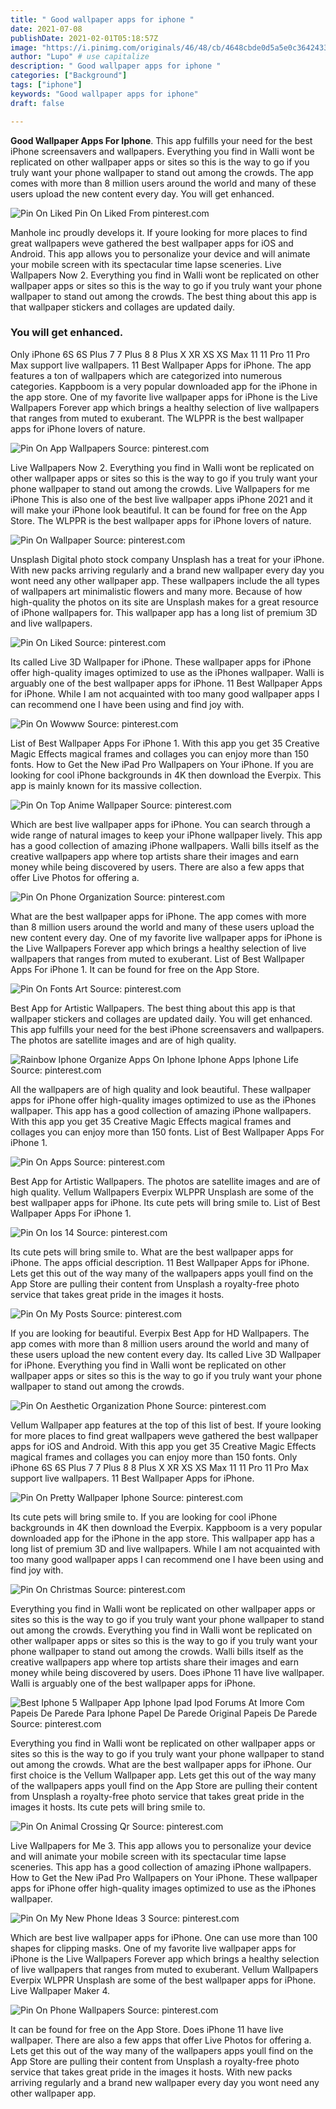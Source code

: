 ```yaml
---
title: " Good wallpaper apps for iphone "
date: 2021-07-08
publishDate: 2021-02-01T05:18:57Z
image: "https://i.pinimg.com/originals/46/48/cb/4648cbde0d5a5e0c3642433bcae44ad3.jpg"
author: "Lupo" # use capitalize
description: " Good wallpaper apps for iphone "
categories: ["Background"]
tags: ["iphone"]
keywords: "Good wallpaper apps for iphone"
draft: false

---
```



**Good Wallpaper Apps For Iphone**. This app fulfills your need for the best iPhone screensavers and wallpapers. Everything you find in Walli wont be replicated on other wallpaper apps or sites so this is the way to go if you truly want your phone wallpaper to stand out among the crowds. The app comes with more than 8 million users around the world and many of these users upload the new content every day. You will get enhanced.

![Pin On Liked](https://i.pinimg.com/originals/dc/17/cf/dc17cfa20d5cb1cb25a8b74144b05ab8.jpg "Pin On Liked")
Pin On Liked From pinterest.com


Manhole inc proudly develops it. If youre looking for more places to find great wallpapers weve gathered the best wallpaper apps for iOS and Android. This app allows you to personalize your device and will animate your mobile screen with its spectacular time lapse sceneries. Live Wallpapers Now 2. Everything you find in Walli wont be replicated on other wallpaper apps or sites so this is the way to go if you truly want your phone wallpaper to stand out among the crowds. The best thing about this app is that wallpaper stickers and collages are updated daily.

### You will get enhanced.

Only iPhone 6S 6S Plus 7 7 Plus 8 8 Plus X XR XS XS Max 11 11 Pro 11 Pro Max support live wallpapers. 11 Best Wallpaper Apps for iPhone. The app features a ton of wallpapers which are categorized into numerous categories. Kappboom is a very popular downloaded app for the iPhone in the app store. One of my favorite live wallpaper apps for iPhone is the Live Wallpapers Forever app which brings a healthy selection of live wallpapers that ranges from muted to exuberant. The WLPPR is the best wallpaper apps for iPhone lovers of nature.


![Pin On App Wallpapers](https://i.pinimg.com/originals/a9/99/01/a99901f10223feeda40009e4278066fb.jpg "Pin On App Wallpapers")
Source: pinterest.com

Live Wallpapers Now 2. Everything you find in Walli wont be replicated on other wallpaper apps or sites so this is the way to go if you truly want your phone wallpaper to stand out among the crowds. Live Wallpapers for me iPhone This is also one of the best live wallpaper apps iPhone 2021 and it will make your iPhone look beautiful. It can be found for free on the App Store. The WLPPR is the best wallpaper apps for iPhone lovers of nature.

![Pin On Wallpaper](https://i.pinimg.com/474x/70/c3/40/70c340741b32a9938bdc9ef7c1c2c00e.jpg "Pin On Wallpaper")
Source: pinterest.com

Unsplash Digital photo stock company Unsplash has a treat for your iPhone. With new packs arriving regularly and a brand new wallpaper every day you wont need any other wallpaper app. These wallpapers include the all types of wallpapers art minimalistic flowers and many more. Because of how high-quality the photos on its site are Unsplash makes for a great resource of iPhone wallpapers for. This wallpaper app has a long list of premium 3D and live wallpapers.

![Pin On Liked](https://i.pinimg.com/originals/dc/17/cf/dc17cfa20d5cb1cb25a8b74144b05ab8.jpg "Pin On Liked")
Source: pinterest.com

Its called Live 3D Wallpaper for iPhone. These wallpaper apps for iPhone offer high-quality images optimized to use as the iPhones wallpaper. Walli is arguably one of the best wallpaper apps for iPhone. 11 Best Wallpaper Apps for iPhone. While I am not acquainted with too many good wallpaper apps I can recommend one I have been using and find joy with.

![Pin On Wowww](https://i.pinimg.com/474x/de/ac/fa/deacfa42a8b1979cb29eb86583e9d1fc.jpg "Pin On Wowww")
Source: pinterest.com

List of Best Wallpaper Apps For iPhone 1. With this app you get 35 Creative Magic Effects magical frames and collages you can enjoy more than 150 fonts. How to Get the New iPad Pro Wallpapers on Your iPhone. If you are looking for cool iPhone backgrounds in 4K then download the Everpix. This app is mainly known for its massive collection.

![Pin On Top Anime Wallpaper](https://i.pinimg.com/originals/65/76/98/657698e4107b835eaa5078ee889820d1.jpg "Pin On Top Anime Wallpaper")
Source: pinterest.com

Which are best live wallpaper apps for iPhone. You can search through a wide range of natural images to keep your iPhone wallpaper lively. This app has a good collection of amazing iPhone wallpapers. Walli bills itself as the creative wallpapers app where top artists share their images and earn money while being discovered by users. There are also a few apps that offer Live Photos for offering a.

![Pin On Phone Organization](https://i.pinimg.com/474x/b0/27/ea/b027eaf17f5b1da2c946843bac8ca7f6.jpg "Pin On Phone Organization")
Source: pinterest.com

What are the best wallpaper apps for iPhone. The app comes with more than 8 million users around the world and many of these users upload the new content every day. One of my favorite live wallpaper apps for iPhone is the Live Wallpapers Forever app which brings a healthy selection of live wallpapers that ranges from muted to exuberant. List of Best Wallpaper Apps For iPhone 1. It can be found for free on the App Store.

![Pin On Fonts Art](https://i.pinimg.com/originals/39/72/ef/3972efcc88b9d3f3f5a6642c1da4f8e0.png "Pin On Fonts Art")
Source: pinterest.com

Best App for Artistic Wallpapers. The best thing about this app is that wallpaper stickers and collages are updated daily. You will get enhanced. This app fulfills your need for the best iPhone screensavers and wallpapers. The photos are satellite images and are of high quality.

![Rainbow Iphone Organize Apps On Iphone Iphone Apps Iphone Life](https://i.pinimg.com/originals/b4/6f/de/b46fdebc4e96392c797461b3b9f34fc0.png "Rainbow Iphone Organize Apps On Iphone Iphone Apps Iphone Life")
Source: pinterest.com

All the wallpapers are of high quality and look beautiful. These wallpaper apps for iPhone offer high-quality images optimized to use as the iPhones wallpaper. This app has a good collection of amazing iPhone wallpapers. With this app you get 35 Creative Magic Effects magical frames and collages you can enjoy more than 150 fonts. List of Best Wallpaper Apps For iPhone 1.

![Pin On Apps](https://i.pinimg.com/474x/9b/11/a3/9b11a3dc7cd4b8f6cc166fba21c81917.jpg "Pin On Apps")
Source: pinterest.com

Best App for Artistic Wallpapers. The photos are satellite images and are of high quality. Vellum Wallpapers Everpix WLPPR Unsplash are some of the best wallpaper apps for iPhone. Its cute pets will bring smile to. List of Best Wallpaper Apps For iPhone 1.

![Pin On Ios 14](https://i.pinimg.com/736x/02/eb/0d/02eb0d37bd005396957d6aef1281e83b.jpg "Pin On Ios 14")
Source: pinterest.com

Its cute pets will bring smile to. What are the best wallpaper apps for iPhone. The apps official description. 11 Best Wallpaper Apps for iPhone. Lets get this out of the way many of the wallpapers apps youll find on the App Store are pulling their content from Unsplash a royalty-free photo service that takes great pride in the images it hosts.

![Pin On My Posts](https://i.pinimg.com/736x/8d/7e/53/8d7e5395fb1194c138af04e280a96519.jpg "Pin On My Posts")
Source: pinterest.com

If you are looking for beautiful. Everpix Best App for HD Wallpapers. The app comes with more than 8 million users around the world and many of these users upload the new content every day. Its called Live 3D Wallpaper for iPhone. Everything you find in Walli wont be replicated on other wallpaper apps or sites so this is the way to go if you truly want your phone wallpaper to stand out among the crowds.

![Pin On Aesthetic Organization Phone](https://i.pinimg.com/originals/00/33/35/003335ee2da079953c7453085cc45044.png "Pin On Aesthetic Organization Phone")
Source: pinterest.com

Vellum Wallpaper app features at the top of this list of best. If youre looking for more places to find great wallpapers weve gathered the best wallpaper apps for iOS and Android. With this app you get 35 Creative Magic Effects magical frames and collages you can enjoy more than 150 fonts. Only iPhone 6S 6S Plus 7 7 Plus 8 8 Plus X XR XS XS Max 11 11 Pro 11 Pro Max support live wallpapers. 11 Best Wallpaper Apps for iPhone.

![Pin On Pretty Wallpaper Iphone](https://i.pinimg.com/originals/3d/0b/7e/3d0b7ebc4bf2f2ae2992b8164f7067b7.jpg "Pin On Pretty Wallpaper Iphone")
Source: pinterest.com

Its cute pets will bring smile to. If you are looking for cool iPhone backgrounds in 4K then download the Everpix. Kappboom is a very popular downloaded app for the iPhone in the app store. This wallpaper app has a long list of premium 3D and live wallpapers. While I am not acquainted with too many good wallpaper apps I can recommend one I have been using and find joy with.

![Pin On Christmas](https://i.pinimg.com/originals/85/0f/f0/850ff08492a6b1a078cead193c633bc3.jpg "Pin On Christmas")
Source: pinterest.com

Everything you find in Walli wont be replicated on other wallpaper apps or sites so this is the way to go if you truly want your phone wallpaper to stand out among the crowds. Everything you find in Walli wont be replicated on other wallpaper apps or sites so this is the way to go if you truly want your phone wallpaper to stand out among the crowds. Walli bills itself as the creative wallpapers app where top artists share their images and earn money while being discovered by users. Does iPhone 11 have live wallpaper. Walli is arguably one of the best wallpaper apps for iPhone.

![Best Iphone 5 Wallpaper App Iphone Ipad Ipod Forums At Imore Com Papeis De Parede Para Iphone Papel De Parede Original Papeis De Parede](https://i.pinimg.com/originals/d6/86/98/d68698335ebf019bed88b0efedbd4cbd.jpg "Best Iphone 5 Wallpaper App Iphone Ipad Ipod Forums At Imore Com Papeis De Parede Para Iphone Papel De Parede Original Papeis De Parede")
Source: pinterest.com

Everything you find in Walli wont be replicated on other wallpaper apps or sites so this is the way to go if you truly want your phone wallpaper to stand out among the crowds. What are the best wallpaper apps for iPhone. Our first choice is the Vellum Wallpaper app. Lets get this out of the way many of the wallpapers apps youll find on the App Store are pulling their content from Unsplash a royalty-free photo service that takes great pride in the images it hosts. Its cute pets will bring smile to.

![Pin On Animal Crossing Qr](https://i.pinimg.com/originals/c7/28/39/c7283974047ce6cf1429cebc40c8d3b7.png "Pin On Animal Crossing Qr")
Source: pinterest.com

Live Wallpapers for Me 3. This app allows you to personalize your device and will animate your mobile screen with its spectacular time lapse sceneries. This app has a good collection of amazing iPhone wallpapers. How to Get the New iPad Pro Wallpapers on Your iPhone. These wallpaper apps for iPhone offer high-quality images optimized to use as the iPhones wallpaper.

![Pin On My New Phone Ideas 3](https://i.pinimg.com/originals/0d/d7/b0/0dd7b0501c4c8c7df0a09486ef3c5e03.png "Pin On My New Phone Ideas 3")
Source: pinterest.com

Which are best live wallpaper apps for iPhone. One can use more than 100 shapes for clipping masks. One of my favorite live wallpaper apps for iPhone is the Live Wallpapers Forever app which brings a healthy selection of live wallpapers that ranges from muted to exuberant. Vellum Wallpapers Everpix WLPPR Unsplash are some of the best wallpaper apps for iPhone. Live Wallpaper Maker 4.

![Pin On Phone Wallpapers](https://i.pinimg.com/originals/46/48/cb/4648cbde0d5a5e0c3642433bcae44ad3.jpg "Pin On Phone Wallpapers")
Source: pinterest.com

It can be found for free on the App Store. Does iPhone 11 have live wallpaper. There are also a few apps that offer Live Photos for offering a. Lets get this out of the way many of the wallpapers apps youll find on the App Store are pulling their content from Unsplash a royalty-free photo service that takes great pride in the images it hosts. With new packs arriving regularly and a brand new wallpaper every day you wont need any other wallpaper app.

